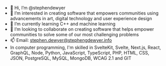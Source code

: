 - 👋 Hi, I’m @stephendewyer
- 👀 I’m interested in creating software that empowers communities using advancements in art, digital technology and user experience design
- 🌱 I’m currently learning C++ and machine learning
- 💞️ I’m looking to collaborate on creating software that helps empower communities to solve some of our most challenging problems
- 📫 Email: stephen.dewyer@stephengdewyer.info
- In computer programming, I'm skilled in SvelteKit, Svelte, Next.js, React, GraphQL, Node, Python, JavaScript, TypeScript, PHP, HTML, CSS, JSON, PostgreSQL, MySQL, MongoDB, WCAG 2.1 and GIT
<!---
stephendewyer/stephendewyer is a ✨ special ✨ repository because its `README.md` (this file) appears on your GitHub profile.
You can click the Preview link to take a look at your changes.
--->
